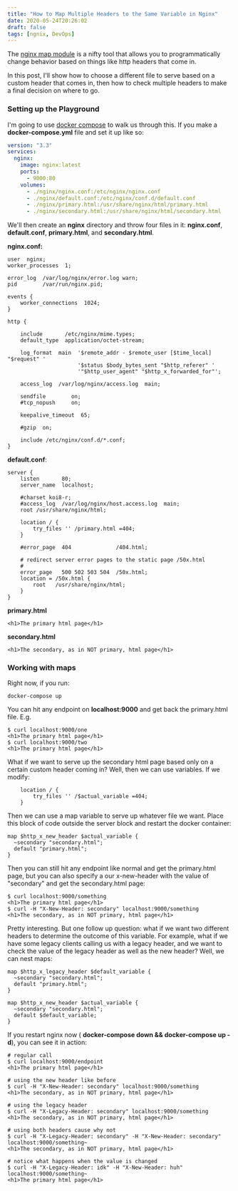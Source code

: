 ```yaml
---
title: "How to Map Multiple Headers to the Same Variable in Nginx"
date: 2020-05-24T20:26:02
draft: false
tags: [ngnix, DevOps]
---
```


The [nginx map module](http://nginx.org/en/docs/http/ngx_http_map_module.html) is a nifty tool that allows you to programmatically change behavior based on things like http headers that come in.

In this post, I'll show how to choose a different file to serve based on a custom header that comes in, then how to check multiple headers to make a final decision on where to go.

### Setting up the Playground

I'm going to use [docker compose](https://docs.docker.com/compose/) to walk us through this. If you make a **docker-compose.yml** file and set it up like so:

```yaml
version: "3.3"
services:
  nginx:
    image: nginx:latest
    ports:
      - 9000:80
    volumes:
      - ./nginx/nginx.conf:/etc/nginx/nginx.conf
      - ./nginx/default.conf:/etc/nginx/conf.d/default.conf
      - ./nginx/primary.html:/usr/share/nginx/html/primary.html
      - ./nginx/secondary.html:/usr/share/nginx/html/secondary.html

```

We'll then create an **nginx** directory and throw four files in it: **nginx.conf**, **default.conf**, **primary.html**, and **secondary.html**.

**nginx.conf:**

```
user  nginx;
worker_processes  1;

error_log  /var/log/nginx/error.log warn;
pid        /var/run/nginx.pid;

events {
    worker_connections  1024;
}

http {

    include       /etc/nginx/mime.types;
    default_type  application/octet-stream;

    log_format  main  '$remote_addr - $remote_user [$time_local] "$request" '
                      '$status $body_bytes_sent "$http_referer" '
                      '"$http_user_agent" "$http_x_forwarded_for"';

    access_log  /var/log/nginx/access.log  main;

    sendfile        on;
    #tcp_nopush     on;

    keepalive_timeout  65;

    #gzip  on;

    include /etc/nginx/conf.d/*.conf;
}

```

**default.conf**:

```
server {
    listen       80;
    server_name  localhost;

    #charset koi8-r;
    #access_log  /var/log/nginx/host.access.log  main;
    root /usr/share/nginx/html;

    location / {
        try_files '' /primary.html =404;
    }

    #error_page  404              /404.html;

    # redirect server error pages to the static page /50x.html
    #
    error_page   500 502 503 504  /50x.html;
    location = /50x.html {
        root   /usr/share/nginx/html;
    }
}

```

**primary.html**

```
<h1>The primary html page</h1>
```

**secondary.html**

```
<h1>The secondary, as in NOT primary, html page</h1>
```

### Working with maps

Right now, if you run:

```
docker-compose up
```

You can hit any endpoint on **localhost:9000** and get back the primary.html file. E.g.

```
$ curl localhost:9000/one
<h1>The primary html page</h1>
$ curl localhost:9000/two
<h1>The primary html page</h1>

```

What if we want to serve up the secondary html page based only on a certain custom header coming in? Well, then we can use variables. If we modify:

```
    location / {
        try_files '' /$actual_variable =404;
    }

```

Then we can use a map variable to serve up whatever file we want. Place this block of code outside the server block and restart the docker container:

```
map $http_x_new_header $actual_variable {
  ~secondary "secondary.html";
  default "primary.html";
}

```

Then you can still hit any endpoint like normal and get the primary.html page, but you can also specify a our x-new-header with the value of "secondary" and get the secondary.html page:

```
$ curl localhost:9000/something
<h1>The primary html page</h1>
$ curl -H "X-New-Header: secondary" localhost:9000/something
<h1>The secondary, as in NOT primary, html page</h1>
```

Pretty interesting. But one follow up question: what if we want two different headers to determine the outcome of this variable. For example, what if we have some legacy clients calling us with a legacy header, and we want to check the value of the legacy header as well as the new header? Well, we can nest maps:

```
map $http_x_legacy_header $default_variable {
  ~secondary "secondary.html";
  default "primary.html";
}

map $http_x_new_header $actual_variable {
  ~secondary "secondary.html";
  default $default_variable;
}
```

If you restart nginx now ( **docker-compose down &amp;&amp; docker-compose up -d**), you can see it in action:

```
# regular call
$ curl localhost:9000/endpoint
<h1>The primary html page</h1>

# using the new header like before
$ curl -H "X-New-Header: secondary" localhost:9000/something
<h1>The secondary, as in NOT primary, html page</h1>

# using the legacy header
$ curl -H "X-Legacy-Header: secondary" localhost:9000/something
<h1>The secondary, as in NOT primary, html page</h1>

# using both headers cause why not
$ curl -H "X-Legacy-Header: secondary" -H "X-New-Header: secondary" localhost:9000/something~
<h1>The secondary, as in NOT primary, html page</h1>

# notice what happens when the value is changed
$ curl -H "X-Legacy-Header: idk" -H "X-New-Header: huh" localhost:9000/something~
<h1>The primary html page</h1>

```

